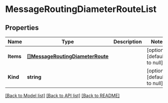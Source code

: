 # MessageRoutingDiameterRouteList

## Properties
Name | Type | Description | Notes
------------ | ------------- | ------------- | -------------
**Items** | [**[]MessageRoutingDiameterRoute**](messageRouting_diameter_route.md) |  | [optional] [default to null]
**Kind** | **string** |  | [optional] [default to null]

[[Back to Model list]](../README.md#documentation-for-models) [[Back to API list]](../README.md#documentation-for-api-endpoints) [[Back to README]](../README.md)


